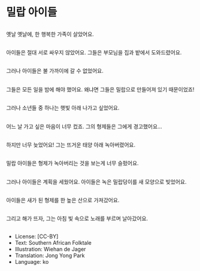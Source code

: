 # 밀랍 아이들

##
옛날 옛날에, 한 행복한 가족이 살았어요.

##
아이들은 절대 서로 싸우지 않았어요. 그들은 부모님을 집과 밭에서 도와드렸어요.

##
그러나 아이들은 불 가까이에 갈 수 없었어요.

##
그들은 모든 일을 밤에 해야 했어요. 왜냐면 그들은 밀랍으로 만들어져 있기 때문이었죠!

##
그러나 소년들 중 하나는 햇빛 아래 나가고 싶었어요.

##
어느 날 가고 싶은 마음이 너무 컸죠. 그의 형제들은 그에게 경고했어요...

##
하지만 너무 늦었어요! 그는 뜨거운 태양 아래 녹아버렸어요.

##
밀랍 아이들은 형제가 녹아버리는 것을 보는게 너무 슬펐어요.

##
그러나 아이들은 계획을 세웠어요. 아이들은 녹은 밀랍덩이를 새 모양으로 빚었어요.

##
아이들은 새가 된 형제를 한 높은 산으로 가져갔어요.

##
그리고 해가 뜨자, 그는 아침 빛 속으로 노래를 부르며 날아갔어요.

##
* License: [CC-BY]
* Text: Southern African Folktale
* Illustration: Wiehan de Jager
* Translation: Jong Yong Park
* Language: ko
